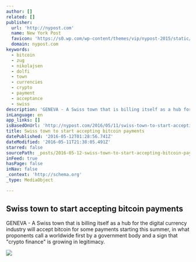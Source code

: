 ```yaml
---
author: []
related: []
publisher:
  url: 'http://nypost.com'
  name: New York Post
  favicon: 'https://s0.wp.com/wp-content/themes/vip/nypost-2015/static/images/favicon-nypost/favicon.ico'
  domain: nypost.com
keywords:
  - bitcoin
  - zug
  - nikolajsen
  - dolfi
  - town
  - currencies
  - crypto
  - payment
  - acceptance
  - swiss
description: 'GENEVA - A Swiss town that is billing itself as a hub for the digital currency industry will accept bitcoin for some payments starting this summer, in what proponents call a worldwide first by a government body and a sign that "crypto finance" is growing in legitimacy.'
inLanguage: en
app_links: []
isBasedOnUrl: 'http://nypost.com/2016/05/11/swiss-town-to-start-accepting-bitcoin-payments/'
title: Swiss town to start accepting bitcoin payments
datePublished: '2016-05-12T01:28:56.741Z'
dateModified: '2016-05-11T21:38:05.491Z'
starred: false
sourcePath: _posts/2016-05-12-swiss-town-to-start-accepting-bitcoin-payments.md
inFeed: true
hasPage: false
inNav: false
_context: 'http://schema.org'
_type: MediaObject

---
```

<article style=""><h1>Swiss town to start accepting bitcoin payments</h1><p>GENEVA - A Swiss town that is billing itself as a hub for the digital currency industry will accept bitcoin for some payments starting this summer, in what proponents call a worldwide first by a government body and a sign that "crypto finance" is growing in legitimacy.</p><img src="https://thenypost.files.wordpress.com/2016/05/551505987.jpg?quality=90&amp;strip=all&amp;w=1200" /></article>